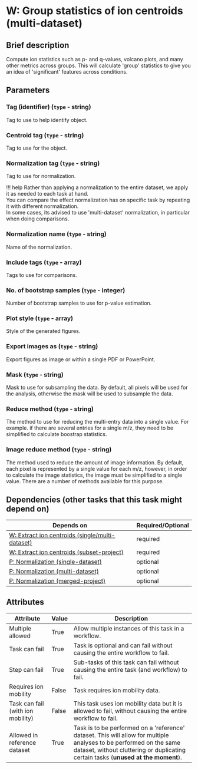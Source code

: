 # W: Group statistics of ion centroids (multi-dataset)

## Brief description
Compute ion statistics such as p- and q-values, volcano plots, and many other metrics across groups. This will calculate 'group' statistics to give you an idea of 'significant' features across conditions.

## Parameters
### **Tag (identifier)** (`type` - string)

Tag to use to help identify object.

### **Centroid tag** (`type` - string)

Tag to use for the object.

### **Normalization tag** (`type` - string)

Tag to use for normalization.

!!! help
    Rather than applying a normalization to the entire dataset, we apply it as needed to each task at hand.<br> You can compare the effect normalization has on specific task by repeating it with different normalization.<br> In some cases, its advised to use 'multi-dataset' normalization, in particular when doing comparisons.
### **Normalization name** (`type` - string)

Name of the normalization.

### **Include tags** (`type` - array)

Tags to use for comparisons.

### **No. of bootstrap samples** (`type` - integer)

Number of bootstrap samples to use for p-value estimation.

### **Plot style** (`type` - array)

Style of the generated figures.

### **Export images as** (`type` - string)

Export figures as image or within a single PDF or PowerPoint.

### **Mask** (`type` - string)

Mask to use for subsampling the data. By default, all pixels will be used for the analysis, otherwise the mask will be used to subsample the data.

### **Reduce method** (`type` - string)

The method to use for reducing the multi-entry data into a single value. For example. if there are several entries for a single m/z, they need to be simplified to calculate boostrap statistics.

### **Image reduce method** (`type` - string)

The method used to reduce the amount of image information. By default, each pixel is represented by a single value for each m/z, however, in order to calculate the image statistics, the image must be simplified to a single value. There are a number of methods available for this purpose.




## Dependencies (other tasks that this task might depend on)
| Depends on                                                                     | Required/Optional   |
|--------------------------------------------------------------------------------|---------------------|
| [W: Extract ion centroids (single/multi-dataset)](wf_mz_extract_centroids.md)  | required            |
| [W: Extract ion centroids (subset-project)](wf_mz_extract_centroids_subset.md) | required            |
| [P: Normalization (single-dataset)](pre_normalization_single.md)               | optional            |
| [P: Normalization (multi-dataset)](pre_normalization_multi.md)                 | optional            |
| [P: Normalization (merged-project)](pre_normalization_project.md)              | optional            |



## Attributes
| Attribute                         | Value   | Description                                                                                                                                                                                              |
|-----------------------------------|---------|----------------------------------------------------------------------------------------------------------------------------------------------------------------------------------------------------------|
| Multiple allowed                  | True    | Allow multiple instances of this task in a workflow.                                                                                                                                                     |
| Task can fail                     | True    | Task is optional and can fail without causing the entire workflow to fail.                                                                                                                               |
| Step can fail                     | True    | Sub-tasks of this task can fail without causing the entire task (and workflow) to fail.                                                                                                                  |
| Requires ion mobility             | False   | Task requires ion mobility data.                                                                                                                                                                         |
| Task can fail (with ion mobility) | False   | This task uses ion mobility data but it is allowed to fail, without causing the entire workflow to fail.                                                                                                 |
| Allowed in reference dataset      | True    | Task is to be performed on a 'reference' dataset. This will allow for multiple analyses to be performed on the same dataset, without cluttering or duplicating certain tasks (**unused at the moment**). |
